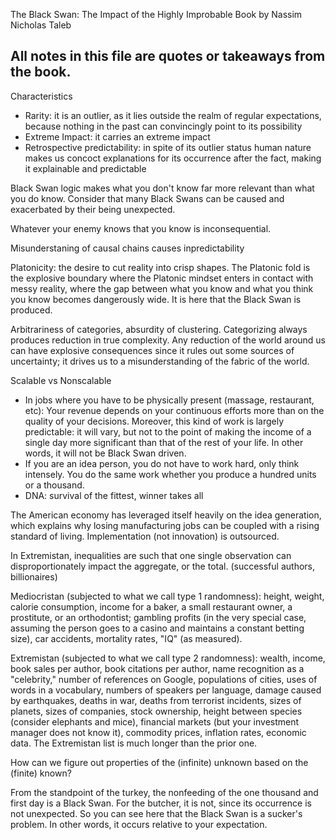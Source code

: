 The Black Swan: The Impact of the Highly Improbable
Book by Nassim Nicholas Taleb

All notes in this file are quotes or takeaways from the book.
----

Characteristics
- Rarity: it is an outlier, as it lies outside the realm of regular expectations, because nothing in the past can convincingly point to its possibility
- Extreme Impact: it carries an extreme impact
- Retrospective predictability: in spite of its outlier status human nature makes us concoct explanations for its occurrence after the fact, making it explainable and predictable

Black Swan logic makes what you don't know far more relevant than what you do know. Consider that many Black Swans can be caused and exacerbated by their being unexpected.

Whatever your enemy knows that you know is inconsequential.

Misunderstaning of causal chains causes inpredictability

Platonicity: the desire to cut reality into crisp shapes. The Platonic fold is the explosive boundary where the Platonic mindset enters in contact with messy reality, where the gap between what you know and what you think you know becomes dangerously wide. It is here that the Black Swan is produced.

Arbitrariness of categories, absurdity of clustering. Categorizing always produces reduction in true complexity. Any reduction of the world around us can have explosive consequences since it rules out some sources of uncertainty; it drives us to a misunderstanding of the fabric of the world.

Scalable vs Nonscalable
- In jobs where you have to be physically present (massage, restaurant, etc): Your revenue depends on your continuous efforts more than on the quality of your decisions. Moreover, this kind of work is largely predictable: it will vary, but not to the point of making the income of a single day more significant than that of the rest of your life. In other words, it will not be Black Swan driven.
- If you are an idea person, you do not have to work hard, only think intensely. You do the same work whether you produce a hundred units or a thousand.
- DNA: survival of the fittest, winner takes all

The American economy has leveraged itself heavily on the idea generation, which explains why losing manufacturing jobs can be coupled with a rising standard of living. Implementation (not innovation) is outsourced.

In Extremistan, inequalities are such that one single observation can disproportionately impact the aggregate, or the total. (successful authors, billionaires)

Mediocristan (subjected to what we call type 1 randomness): height, weight, calorie consumption, income for a baker, a small restaurant owner, a prostitute, or an orthodontist; gambling profits (in the very special case, assuming the person goes to a casino and maintains a constant betting size), car accidents, mortality rates, "IQ" (as measured).

Extremistan (subjected to what we call type 2 randomness): wealth, income, book sales per author, book citations per author, name recognition as a "celebrity," number of references on Google, populations of cities, uses of words in a vocabulary, numbers of speakers per language, damage caused by earthquakes, deaths in war, deaths from terrorist incidents, sizes of planets, sizes of companies, stock ownership, height between species (consider elephants and mice), financial markets (but your investment manager does not know it), commodity prices, inflation rates, economic data. The Extremistan list is much longer than the prior one.

How can we figure out properties of the (infinite) unknown based on the (finite) known?

From the standpoint of the turkey, the nonfeeding of the one thousand and first day is a Black Swan. For the butcher, it is not, since its occurrence is not unexpected. So you can see here that the Black Swan is a sucker's problem. In other words, it occurs relative to your expectation.
